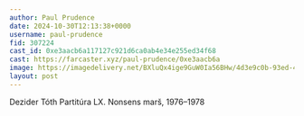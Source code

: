 ```yaml
---
author: Paul Prudence
date: 2024-10-30T12:13:38+0000
username: paul-prudence
fid: 307224
cast_id: 0xe3aacb6a117127c921d6ca0ab4e34e255ed34f68
cast: https://farcaster.xyz/paul-prudence/0xe3aacb6a
image: https://imagedelivery.net/BXluQx4ige9GuW0Ia56BHw/4d3e9c0b-93ed-47bb-b468-c28c47fb5b00/original
layout: post
---
```


Dezider Tóth
Partitúra LX. Nonsens marš, 1976–1978

<img src='https://imagedelivery.net/BXluQx4ige9GuW0Ia56BHw/4d3e9c0b-93ed-47bb-b468-c28c47fb5b00/original' alt='' referrerpolicy='no-referrer'/>
